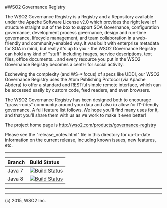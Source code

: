 #WSO2 Governance Registry

The WSO2 Governance Registry is a Registry and a Repository available under the
Apache Software License v2.0 which provides the right level of structure
straight out of the box to support SOA Governance, configuration governance,
development process governance, design and run-time governance, lifecycle
management, and team collaboration in a web-friendly and community-enabled
way. It was built with enterprise metadata for SOA in mind, but really
it's up to you - the WSO2 Governance Registry can hold any kind of "stuff" including
images, service descriptions, text files, office documents... and every 
resource you put in the WSO2 Governance Registry becomes a center for social activity.

Eschewing the complexity (and WS-* focus) of specs like UDDI, our 
WSO2 Governance Registry uses the Atom Publishing Protocol (via Apache Abdera) to offer 
a standard and RESTful simple remote interface, which can be accessed
easily by custom code, feed readers, and even browsers.

The WSO2 Governance Registry has been designed both to encourage "grass-roots" community 
around your data and also to allow for IT-friendly governance.  A full 
feature list follows. We hope you'll find many uses for it, and that 
you'll share them with us as we work to make it even better!

The project home page is http://wso2.com/products/governance-registry

Please see the "release_notes.html" file in this directory for up-to-date
information on the current release, including known issues, new features,
etc.

---

|  Branch | Build Status |
| :------------ |:-------------
| Java 7      | [![Build Status](https://wso2.org/jenkins/job/product-greg/badge/icon)](https://wso2.org/jenkins/job/product-greg) |
| Java 8 | [![Build Status](https://wso2.org/jenkins/job/product-greg__java8/badge/icon)](https://wso2.org/jenkins/job/product-greg__java8/) |


---

---------------------------------------------------------------------------
(c)  2015, WSO2 Inc.

